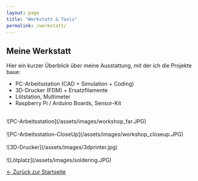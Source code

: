 ```yaml
---
layout: page
title: "Werkstatt & Tools"
permalink: /werkstatt/
---
```



## Meine Werkstatt


Hier ein kurzer Überblick über meine Ausstattung, mit der ich die Projekte baue:


- PC-Arbeitsstation (CAD + Simulation + Coding)
- 3D-Drucker (FDM) + Ersatzfilamente
- Lötstation, Multimeter
- Raspberry Pi / Arduino Boards, Sensor-Kit


<br>
![PC-Arbeitsstation](/assets/images/workshop_far.JPG)
<br><br>
![PC-Arbeitsstation-CloseUp](/assets/images/workshop_closeup.JPG)
<br><br>
![3D-Drucker](/assets/images/3dprinter.jpg)
<br><br>
![Lötplatz](/assets/images/soldering.JPG)
<br>





[← Zurück zur Startseite](/)
